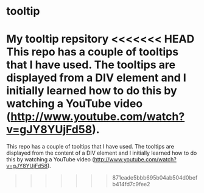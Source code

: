 tooltip
=======

My tooltip repsitory
<<<<<<< HEAD
This repo has a couple of tooltips that I have used. The tooltips are displayed from a DIV element and I initially learned how to do this by watching a YouTube video (http://www.youtube.com/watch?v=gJY8YUjFd58). 
=======
This repo has a couple of tooltips that I have used. The tooltips are displayed from the content of a DIV element and I initially learned how to do this by watching a YouTube video (http://www.youtube.com/watch?v=gJY8YUjFd58). 
>>>>>>> 871eade5bbb695b04ab504d0befb414fd7c9fee2
